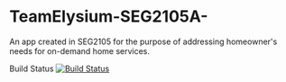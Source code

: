 # TeamElysium-SEG2105A-
An app created in SEG2105 for the purpose of addressing homeowner's needs for on-demand home services.

Build Status
[![Build Status](https://circleci.com/gh/SukhsimranpreetSekhon/TeamElysium-SEG2105A-.png?branch=master)](https://circleci.com/gh/SukhsimranpreetSekhon/TeamElysium-SEG2105A-)
